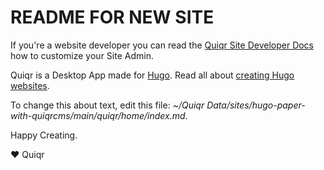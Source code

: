 # README FOR NEW SITE

If you're a website developer you can read the [Quiqr Site Developer
Docs](https://book.quiqr.org/)
how to customize your Site Admin.

Quiqr is a Desktop App made for [Hugo](https://gohugo.io). Read all about
[creating Hugo websites](https://gohugo.io/getting-started/quick-start/).

To change this about text, edit this file: *~/Quiqr Data/sites/hugo-paper-with-quiqrcms/main/quiqr/home/index.md*.

Happy Creating.

❤️ Quiqr
